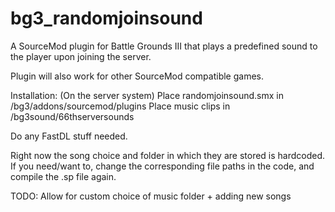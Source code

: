 # bg3_randomjoinsound
A SourceMod plugin for Battle Grounds III that plays a predefined sound to the player upon joining the server.

Plugin will also work for other SourceMod compatible games.


Installation:
(On the server system)
Place randomjoinsound.smx in /bg3/addons/sourcemod/plugins
Place music clips in /bg3sound/66thserversounds

Do any FastDL stuff needed.

Right now the song choice and folder in which they are stored is hardcoded.
If you need/want to, change the corresponding file paths in the code, and compile the .sp file again.

TODO:
Allow for custom choice of music folder + adding new songs
